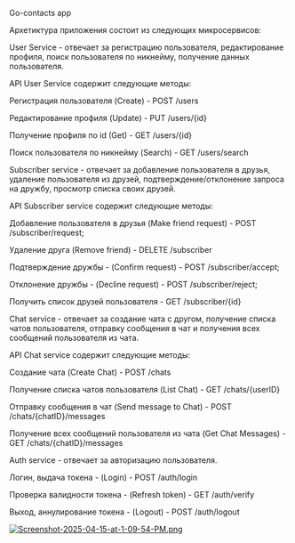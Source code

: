 Go-contacts app

Архетиктура приложения состоит из следующих микросервисов:

User Service - отвечает за регистрацию пользователя, редактирование профиля,
поиск пользователя по никнейму, получение данных пользователя.

API User Service содержит следующие методы:

Регистрация пользователя (Create) - POST /users

Редактирование профиля (Update) - PUT /users/{id}

Получение профиля по id (Get) - GET /users/{id}

Поиск пользователя по никнейму (Search) - GET /users/search

Subscriber service - отвечает за добавление пользователя в друзья,
удаление пользователя из друзей, подтверждение/отклонение запроса
на дружбу, просмотр списка своих друзей.

API Subscriber service содержит следующие методы:

Добавление пользователя в друзья (Make friend request) - POST /subscriber/request;

Удаление друга (Remove friend) - DELETE /subscriber

Подтверждение дружбы - (Confirm request) - POST /subscriber/accept;

Отклонение дружбы - (Decline request) - POST /subscriber/reject;

Получить список друзей пользователя - GET /subscriber/{id}

Chat service - отвечает за создание чата с другом, получение списка
чатов пользователя, отправку сообщения в чат и получения всех сообщений
пользователя из чата.

API Chat service содержит следующие методы:

Создание чата (Create Chat) - POST /chats

Получение списка чатов пользователя (List Chat) - GET /chats/{userID}

Отправку сообщения в чат (Send message to Chat) - POST /chats/{chatID}/messages

Получение всех сообщений пользователя из чата (Get Chat Messages) - GET /chats/{chatID}/messages

Auth service - отвечает за авторизацию пользователя.

Логин, выдача токена - (Login) - POST /auth/login

Проверка валидности токена - (Refresh token) - GET /auth/verify

Выход, аннулирование токена - (Logout) - POST /auth/logout

[![Screenshot-2025-04-15-at-1-09-54-PM.png](https://i.postimg.cc/5tL8tNdv/Screenshot-2025-04-15-at-1-09-54-PM.png)](https://postimg.cc/NyGKJt0f)

